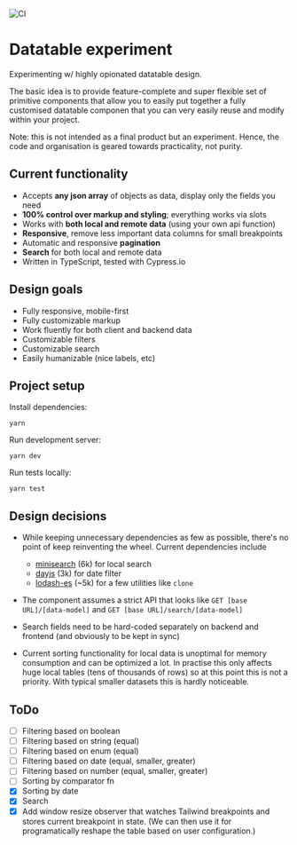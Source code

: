 ![CI](https://github.com/Uninen/datatable-experiment/workflows/CI/badge.svg)

# Datatable experiment

Experimenting w/ highly opionated datatable design.

The basic idea is to provide feature-complete and super flexible set of primitive components that allow you to easily put together a fully customised datatable componen that you can very easily reuse and modify within your project.

Note: this is not intended as a final product but an experiment. Hence, the code and organisation is geared towards practicality, not purity.

## Current functionality

- Accepts **any json array** of objects as data, display only the fields you need
- **100% control over markup and styling**; everything works via slots
- Works with **both local and remote data** (using your own api function)
- **Responsive**, remove less important data columns for small breakpoints
- Automatic and responsive **pagination**
- **Search** for both local and remote data
- Written in TypeScript, tested with Cypress.io

## Design goals

- Fully responsive, mobile-first
- Fully customizable markup
- Work fluently for both client and backend data
- Customizable filters
- Customizable search
- Easily humanizable (nice labels, etc)

## Project setup

Install dependencies:

```
yarn
```

Run development server:

```
yarn dev
```

Run tests locally:

```
yarn test
```

## Design decisions

- While keeping unnecessary dependencies as few as possible, there's no point of keep reinventing the wheel. Current dependencies include

  - [minisearch](https://github.com/lucaong/minisearch) (6k) for local search
  - [dayjs](https://github.com/iamkun/dayjs) (3k) for date filter
  - [lodash-es](https://github.com/lodash/lodash) (~5k) for a few utilities like `clone`

- The component assumes a strict API that looks like `GET [base URL]/[data-model]` and `GET [base URL]/search/[data-model]`
- Search fields need to be hard-coded separately on backend and frontend (and obviously to be kept in sync)
- Current sorting functionality for local data is unoptimal for memory consumption and can be optimized a lot. In practise this only affects huge local tables (tens of thousands of rows) so at this point this is not a priority. With typical smaller datasets this is hardly noticeable.

## ToDo

- [ ] Filtering based on boolean
- [ ] Filtering based on string (equal)
- [ ] Filtering based on enum (equal)
- [ ] Filtering based on date (equal, smaller, greater)
- [ ] Filtering based on number (equal, smaller, greater)
- [ ] Sorting by comparator fn
- [x] Sorting by date
- [x] Search
- [x] Add window resize observer that watches Tailwind breakpoints and stores current breakpoint in state. (We can then use it for programatically reshape the table based on user configuration.)

